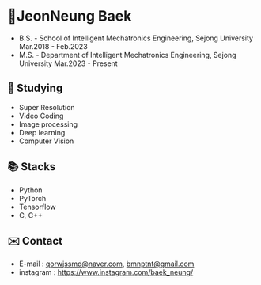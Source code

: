# 🎸JeonNeung Baek
- B.S. - School of Intelligent Mechatronics Engineering, Sejong University Mar.2018 - Feb.2023
- M.S. - Department of Intelligent Mechatronics Engineering, Sejong University Mar.2023 - Present
##  🌱 Studying
- Super Resolution
- Video Coding
- Image processing
- Deep learning
- Computer Vision


## 📚 Stacks
- Python
- PyTorch
- Tensorflow
- C, C++

## ✉️ Contact 
- E-mail : qorwjssmd@naver.com, bmnptnt@gmail.com
- instagram : https://www.instagram.com/baek_neung/




<!--
**bmnptnt/bmnptnt** is a ✨ _special_ ✨ repository because its `README.md` (this file) appears on your GitHub profile.

Here are some ideas to get you started:

- 🔭 I’m currently working on ...
- 🌱 I’m currently learning ...
- 👯 I’m looking to collaborate on ...
- 🤔 I’m looking for help with ...
- 💬 Ask me about ...
- 📫 How to reach me: ...
- 😄 Pronouns: ...
- ⚡ Fun fact: ...
-->
